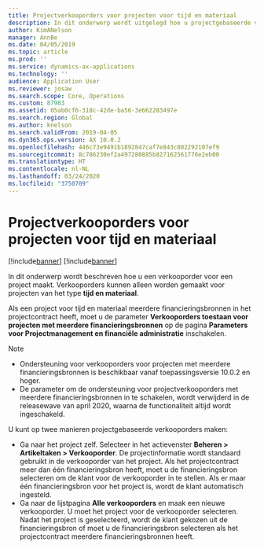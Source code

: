 ```yaml
---
title: Projectverkooporders voor projecten voor tijd en materiaal
description: In dit onderwerp wordt uitgelegd hoe u projectgebaseerde verkooporders kunt maken voor projecten voor tijd en materiaal.
author: KimANelson
manager: AnnBe
ms.date: 04/05/2019
ms.topic: article
ms.prod: ''
ms.service: dynamics-ax-applications
ms.technology: ''
audience: Application User
ms.reviewer: josaw
ms.search.scope: Core, Operations
ms.custom: 87983
ms.assetid: 05ab0cf6-318c-42de-ba56-3e662283497e
ms.search.region: Global
ms.author: knelson
ms.search.validFrom: 2019-04-05
ms.dyn365.ops.version: AX 10.0.2
ms.openlocfilehash: 446c73e9491b1892847caf7e843c802292107ef9
ms.sourcegitcommit: 8c786230ef2a497280885b827162561776e2eb00
ms.translationtype: HT
ms.contentlocale: nl-NL
ms.lasthandoff: 03/24/2020
ms.locfileid: "3750709"
---
```

# <a name="project-sales-orders-for-time-and-material-projects"></a>Projectverkooporders voor projecten voor tijd en materiaal

[!include[banner](../includes/banner.md)]
[!include[banner](../includes/preview-banner.md)]

In dit onderwerp wordt beschreven hoe u een verkooporder voor een project maakt. Verkooporders kunnen alleen worden gemaakt voor projecten van het type **tijd en materiaal**.

Als een project voor tijd en materiaal meerdere financieringsbronnen in het projectcontract heeft, moet u de parameter **Verkooporders toestaan voor projecten met meerdere financieringsbronnen** op de pagina **Parameters voor Projectmanagement en financiële administratie** inschakelen. 

> [!NOTE]
> - Ondersteuning voor verkooporders voor projecten met meerdere financieringsbronnen is beschikbaar vanaf toepassingsversie 10.0.2 en hoger.
> - De parameter om de ondersteuning voor projectverkooporders met meerdere financieringsbronnen in te schakelen, wordt verwijderd in de releasewave van april 2020, waarna de functionaliteit altijd wordt ingeschakeld.

U kunt op twee manieren projectgebaseerde verkooporders maken:

- Ga naar het project zelf. Selecteer in het actievenster **Beheren > Artikeltaken > Verkooporder**. De projectinformatie wordt standaard gebruikt in de verkooporder van het project. Als het projectcontract meer dan één financieringsbron heeft, moet u de financieringsbron selecteren om de klant voor de verkooporder in te stellen. Als er maar één financieringsbron voor het project is, wordt de klant automatisch ingesteld.
- Ga naar de lijstpagina **Alle verkooporders** en maak een nieuwe verkooporder. U moet het project voor de verkooporder selecteren. Nadat het project is geselecteerd, wordt de klant gekozen uit de financieringsbron of moet u de financieringsbron selecteren als het projectcontract meerdere financieringsbronnen heeft.

